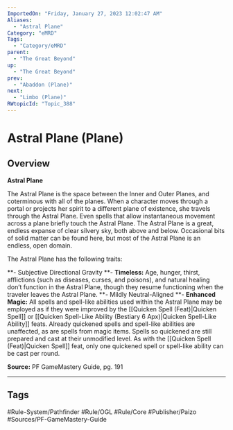 ```yaml
---
ImportedOn: "Friday, January 27, 2023 12:02:47 AM"
Aliases:
  - "Astral Plane"
Category: "eMRD"
Tags:
  - "Category/eMRD"
parent:
  - "The Great Beyond"
up:
  - "The Great Beyond"
prev:
  - "Abaddon (Plane)"
next:
  - "Limbo (Plane)"
RWtopicId: "Topic_388"
---
```

# Astral Plane (Plane)
## Overview
**Astral Plane**

The Astral Plane is the space between the Inner and Outer Planes, and coterminous with all of the planes. When a character moves through a portal or projects her spirit to a different plane of existence, she travels through the Astral Plane. Even spells that allow instantaneous movement across a plane briefly touch the Astral Plane. The Astral Plane is a great, endless expanse of clear silvery sky, both above and below. Occasional bits of solid matter can be found here, but most of the Astral Plane is an endless, open domain.

The Astral Plane has the following traits:

**- Subjective Directional Gravity
**- **Timeless:** Age, hunger, thirst, afflictions (such as diseases, curses, and poisons), and natural healing don’t function in the Astral Plane, though they resume functioning when the traveler leaves the Astral Plane.
**- Mildly Neutral-Aligned
**- **Enhanced Magic:** All spells and spell-like abilities used within the Astral Plane may be employed as if they were improved by the [[Quicken Spell (Feat)|Quicken Spell]] or [[Quicken Spell-Like Ability (Bestiary 6 Apx)|Quicken Spell-Like Ability]] feats. Already quickened spells and spell-like abilities are unaffected, as are spells from magic items. Spells so quickened are still prepared and cast at their unmodified level. As with the [[Quicken Spell (Feat)|Quicken Spell]] feat, only one quickened spell or spell-like ability can be cast per round.

**Source:** PF GameMastery Guide, pg. 191


---
## Tags
#Rule-System/Pathfinder #Rule/OGL #Rule/Core #Publisher/Paizo #Sources/PF-GameMastery-Guide

